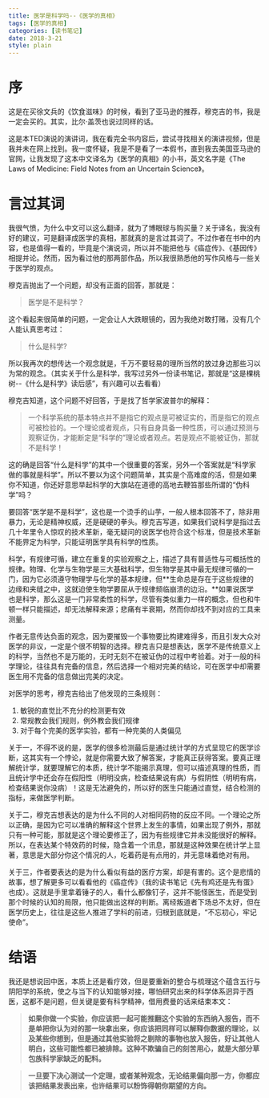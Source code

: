 ```yaml
---
title: 医学是科学吗--《医学的真相》
tags: [医学的真相]
categories: [读书笔记]
date: 2018-3-21
style: plain
---
```


# 序

这是在买徐文兵的《饮食滋味》的时候，看到了亚马逊的推荐，穆克吉的书，我是一定会买的。其实，比尔·盖茨也说过同样的话。

这是本TED演说的演讲词，我在看完全书内容后，尝试寻找相关的演讲视频，但是我并未在网上找到。我一度怀疑，我是不是看了一本假书，直到我去美国亚马逊的官网，让我发现了这本中文译名为《医学的真相》的小书，英文名字是《The Laws of Medicine: Field Notes from an Uncertain Science》。
<!-- more -->

# 言过其词

我很气愤，为什么中文可以这么翻译，就为了博眼球与购买量？关于译名，我没有好的建议，可是翻译成医学的真相，那就真的是言过其词了。不过作者在书中的内容，也是值得一看的，毕竟是个演说词，所以并不能把他与《癌症传》、《基因传》相提并论。然而，因为看过他的那两部作品，所以我很熟悉他的写作风格与一些关于医学的观点。

穆克吉抛出了一个问题，却没有正面的回答，那就是：
> 医学是不是科学？

这个看起来很简单的问题，一定会让人大跌眼镜的，因为我绝对敢打赌，没有几个人能认真思考过：
> 什么是科学?

所以我再次的想传达一个观念就是，千万不要轻易的理所当然的放过身边那些习以为常的观念。（其实关于什么是科学，我写过另外一份读书笔记，那就是“这是棵桃树--《什么是科学》读后感”，有兴趣可以去看看）

穆克吉知道，这个问题不好回答，于是找了哲学家波普尔的解释：
> 一个科学系统的基本特点并不是指它的观点是可被证实的，而是指它的观点可被检验的。一个理论或者观点，只有自身具备一种性质，可以通过预测与观察证伪，才能断定是“科学的”理论或者观点。若是观点不能被证伪，那就不是科学！

这的确是回答“什么是科学”的其中一个很重要的答案，另外一个答案就是“科学家做的事就是科学”。所以不要以为这个问题简单，其实是个高难度的活，但是如果你不知道，你还好意思举起科学的大旗站在道德的高地去鞭笞那些所谓的“伪科学”吗？

要回答“医学是不是科学”，这也是一个烫手的山芋，一般人根本回答不了，除非用暴力，无论是精神权威，还是硬硬的拳头。穆克吉写道，如果我们说科学是指过去几十年里令人惊叹的技术革新，毫无疑问的说医学也符合这个标准，但是技术革新不能界定为科学，只能证明医学具有科学的性质。

科学，有规律可循，建立在重复的实验观察之上，描述了具有普适性与可概括性的规律。物理、化学与生物学是三大基础科学，但生物学是其中最无规律可循的一门，因为它必须遵守物理学与化学的基本规律，但**生命总是存在于这些规律的边缘和夹缝之中，这就迫使生物学要屈从于规律频临崩溃的边沿。**如果说医学也是科学，那么这是一门非常柔性的科学，尽管有类似重力一样的概念，但也和牛顿一样只能描述，却无法解释来源；悲痛有半衰期，然而你却找不到对应的工具来测量。

作者无意传达负面的观念，因为要摧毁一个事物要比构建难得多，而且引发大众对医学的非议，一定是个很不明智的选择。穆克吉只是想表达，医学不是传统意义上的科学，当然也不是万能的，无时无刻不在被证伪的过程中考验着。对于一般的科学理论，往往具有完备的信息，然后选择一个相对完美的结论，可在医学中却需要医生用不完备的信息做出完美的决定。

对医学的思考，穆克吉给出了他发现的三条规则：
1. 敏锐的直觉比不充分的检测更有效
1. 常规教会我们规则，例外教会我们规律
1. 对于每个完美的医学实验，都有一种完美的人类偏见

关于一，不得不说的是，医学的很多检测最后是通过统计学的方式呈现它的医学诊断，这其实有一个悖论，就是你需要大致了解答案，才能真正获得答案。要真正理解统计学，就要理解它的本质，统计学不能揭示真理，但可以描述真理的性质，而且统计学中还会存在假阳性（明明没病，检查结果说有病）与假阴性（明明有病，检查结果说你没病）！这是无法避免的，所以好的医生只能通过直觉，结合检测的指标，来做医学判断。

关于二，穆克吉想表达的是为什么不同的人对相同药物的反应不同。一个理论之所以正确，是因为它可以准确的解释这个世界上发生的事情，如果出现了例外，那就只有一种可能，那就是这个理论要修正了，因为有些规律它并未没能很好的解释。所以，在表达某个特效药的时候，隐含着一个讯息，那就是这种效果在统计学上显著，意思是大部分你这个情况的人，吃着药是有点用的，并无意味着绝对有用。

关于三，作者要表达的是为什么看似有益的医疗方案，却是有害的。这个是悲情的故事，想了解更多可以看看他的《癌症传》（我的读书笔记《先有鸡还是先有蛋》也成）。这就是手里拿着锤子的人，看什么都像钉子，这并不能怪医生，而是受到那个时候的认知的局限，他只能做出这样的判断。离经叛道者下场总不太好，但在医学历史上，往往是这些人推进了学科的前进，归根到底就是，“不忘初心，牢记使命”。

# 结语

我还是想说回中医，本质上还是看疗效，但是要重新的整合与梳理这个蕴含五行与阴阳学的系统，使之与当下的认知能够对接，哪怕研究出来的科学体系迥异于西医，这都不是问题，但关键是要有科学精神，借用费曼的话来结束本文：
> **如果你做一个实验，你应该把一起可能推翻这个实验的东西纳入报告，而不是单把你认为对的那一块拿出来，你应该把同样可以解释你数据的理论，以及某些你想到，但是通过其他实验将之剔除的事物也放入报告，好让其他人明白，这些可能性都已被排除。这种不欺骗自己的刻苦用心，就是大部分草包族科学家缺乏的配料。**

> **一旦要下决心测试一个定理，或者某种观念，无论结果偏向那一方，你都应该把结果发表出来，也许结果可以粉饰得朝你期望的方向。**
